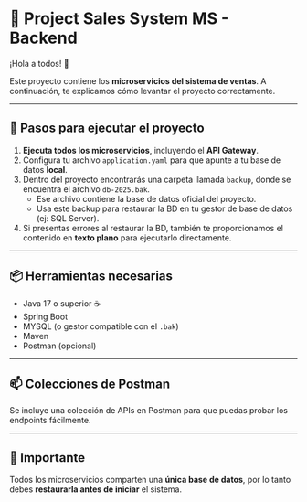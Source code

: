 # 🧾 Project Sales System MS - Backend

¡Hola a todos! 👋

Este proyecto contiene los **microservicios del sistema de ventas**. A continuación, te explicamos cómo levantar el proyecto correctamente.

---

## 🚀 Pasos para ejecutar el proyecto

1. **Ejecuta todos los microservicios**, incluyendo el **API Gateway**.
2. Configura tu archivo `application.yaml` para que apunte a tu base de datos **local**.
3. Dentro del proyecto encontrarás una carpeta llamada `backup`, donde se encuentra el archivo `db-2025.bak`.
   - Ese archivo contiene la base de datos oficial del proyecto.
   - Usa este backup para restaurar la BD en tu gestor de base de datos (ej: SQL Server).
4. Si presentas errores al restaurar la BD, también te proporcionamos el contenido en **texto plano** para ejecutarlo directamente.

---

## 📦 Herramientas necesarias

- Java 17 o superior ☕
- Spring Boot
- MYSQL (o gestor compatible con el `.bak`)
- Maven
- Postman (opcional)

---

## 📫 Colecciones de Postman

Se incluye una colección de APIs en Postman para que puedas probar los endpoints fácilmente.

---

## 🧠 Importante

Todos los microservicios comparten una **única base de datos**, por lo tanto debes **restaurarla antes de iniciar** el sistema.
